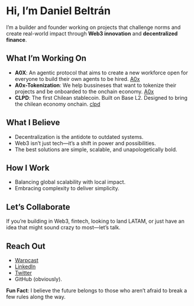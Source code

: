 # Hi, I’m Daniel Beltrán  

I’m a builder and founder working on projects that challenge norms and create real-world impact through **Web3 innovation** and **decentralized finance**.  

## What I’m Working On
- **A0X**: An agentic protocol that aims to create a new workforce open for everyone to build their own agents to be hired. [A0x](https://a0x.co)
- **A0x-Tokenization**: We help bussineses that want to tokenize their projects and be onboarded to the onchain economy. [A0x](https://a0x.co)
- **CLPD**: The first Chilean stablecoin. Built on Base L2. Designed to bring the chilean economy onchain.  [clpd](htpps://clpd.mistokens.com)

## What I Believe  
- Decentralization is the antidote to outdated systems.  
- Web3 isn’t just tech—it’s a shift in power and possibilities.  
- The best solutions are simple, scalable, and unapologetically bold.  

## How I Work  
- Balancing global scalability with local impact.  
- Embracing complexity to deliver simplicity.  

## Let’s Collaborate  
If you’re building in Web3, fintech, looking to land LATAM, or just have an idea that might sound crazy to most—let’s talk.  

## Reach Out  
- [Warpcast](https://warpcast.com/bvdaniel)
- [LinkedIn](https://linkedin.com/in/danielbeltranv)  
- [Twitter](https://twitter.com/bvdani_el)  
- GitHub (obviously).  

**Fun Fact**: I believe the future belongs to those who aren’t afraid to break a few rules along the way.  

